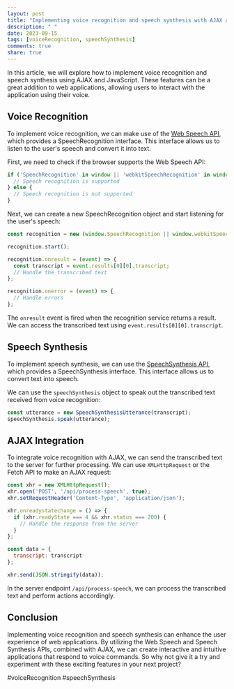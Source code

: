 ```yaml
---
layout: post
title: "Implementing voice recognition and speech synthesis with AJAX and JavaScript"
description: " "
date: 2023-09-15
tags: [voiceRecognition, speechSynthesis]
comments: true
share: true
---
```


In this article, we will explore how to implement voice recognition and speech synthesis using AJAX and JavaScript. These features can be a great addition to web applications, allowing users to interact with the application using their voice.

## Voice Recognition

To implement voice recognition, we can make use of the [Web Speech API](https://developer.mozilla.org/en-US/docs/Web/API/Web_Speech_API), which provides a SpeechRecognition interface. This interface allows us to listen to the user's speech and convert it into text.

First, we need to check if the browser supports the Web Speech API:

```javascript
if ('SpeechRecognition' in window || 'webkitSpeechRecognition' in window) {
  // Speech recognition is supported
} else {
  // Speech recognition is not supported
}
```

Next, we can create a new SpeechRecognition object and start listening for the user's speech:

```javascript
const recognition = new (window.SpeechRecognition || window.webkitSpeechRecognition)();

recognition.start();

recognition.onresult = (event) => {
  const transcript = event.results[0][0].transcript;
  // Handle the transcribed text
};

recognition.onerror = (event) => {
  // Handle errors
};
```

The `onresult` event is fired when the recognition service returns a result. We can access the transcribed text using `event.results[0][0].transcript`.

## Speech Synthesis

To implement speech synthesis, we can use the [SpeechSynthesis API](https://developer.mozilla.org/en-US/docs/Web/API/SpeechSynthesis), which provides a SpeechSynthesis interface. This interface allows us to convert text into speech.

We can use the `speechSynthesis` object to speak out the transcribed text received from voice recognition:

```javascript
const utterance = new SpeechSynthesisUtterance(transcript);
speechSynthesis.speak(utterance);
```

## AJAX Integration

To integrate voice recognition with AJAX, we can send the transcribed text to the server for further processing. We can use `XMLHttpRequest` or the Fetch API to make an AJAX request:

```javascript
const xhr = new XMLHttpRequest();
xhr.open('POST', '/api/process-speech', true);
xhr.setRequestHeader('Content-Type', 'application/json');

xhr.onreadystatechange = () => {
  if (xhr.readyState === 4 && xhr.status === 200) {
    // Handle the response from the server
  }
};

const data = {
  transcript: transcript
};

xhr.send(JSON.stringify(data));
```

In the server endpoint `/api/process-speech`, we can process the transcribed text and perform actions accordingly.

## Conclusion

Implementing voice recognition and speech synthesis can enhance the user experience of web applications. By utilizing the Web Speech and Speech Synthesis APIs, combined with AJAX, we can create interactive and intuitive applications that respond to voice commands. So why not give it a try and experiment with these exciting features in your next project?

#voiceRecognition #speechSynthesis